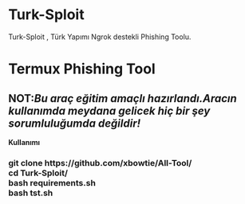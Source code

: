 # Turk-Sploit
Turk-Sploit , Türk Yapımı Ngrok destekli Phishing Toolu.

<h1>Termux Phishing Tool</h1>

<h2><strong>NOT:<i>Bu araç eğitim amaçlı hazırlandı.Aracın kullanımda meydana gelicek hiç bir şey sorumluluğumda değildir!</i><strong></h2>
	
	
<b>  Kullanımı</b>
<h3>
git clone https://github.com/xbowtie/All-Tool/<br>
cd Turk-Sploit/<br>
bash requirements.sh<br>
bash tst.sh<br>
<h3>        
